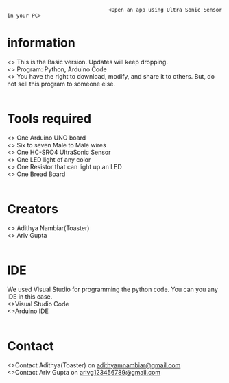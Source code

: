                                      <Open an app using Ultra Sonic Sensor in your PC> 
# information                                                  
  <> This is the Basic version. Updates will keep dropping. <br />
  <> Program: Python, Arduino Code<br />
  <> You have the right to download, modify, and share it to others. But, do not sell this program to someone else. <br /><br />
  
 # Tools required
  <> One Arduino UNO board <br />
  <> Six to seven Male to Male wires<br />
  <> One HC-SRO4 UltraSonic Sensor<br />
  <> One LED light of any color<br />
  <> One Resistor that can light up an LED<br />
  <> One Bread Board<br /><br />
  
 # Creators
  <> Adithya Nambiar(Toaster) <br />
  <> Ariv Gupta<br /><br />
  
 # IDE 
  We used Visual Studio for programming the python code. You can you any IDE in this case.<br />
  <>Visual Studio Code<br />
  <>Arduino IDE<br /><br />
 
 # Contact
  <>Contact Adithya(Toaster) on adithyamnambiar@gmail.com<br />
  <>Contact Ariv Gupta on arivg123456789@gmail.com<br />
  
